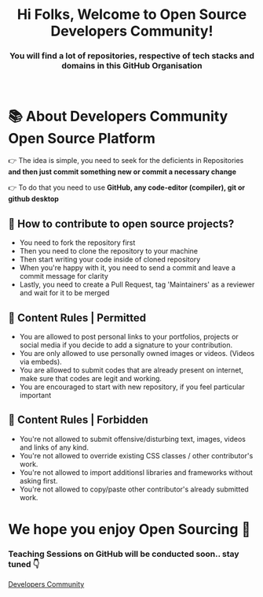 <h1 align="center">Hi Folks, Welcome to Open Source Developers Community!</h1>
<h3 align="center">You will find a lot of repositories, respective of tech stacks and domains in this GitHub Organisation</h3>
<br>

# 📚 About Developers Community Open Source Platform
 👉 The idea is simple, you need to seek for the deficients in Repositories **and then just commit something new or commit a necessary change**

👉 To do that you need to use **GitHub, any code-editor (compiler), git or github desktop**

## 🎯 How to contribute to open source projects?

- You need to fork the repository first
- Then you need to clone the repository to your machine
- Then start writing your code inside of cloned repository
- When you're happy with it, you need to send a commit and leave a commit message for clarity
- Lastly, you need to create a Pull Request, tag 'Maintainers' as a reviewer and wait for it to be merged

## 🎯 Content Rules | Permitted

- You are allowed to post personal links to your portfolios, projects or social media if you decide to add a signature to your contribution.
- You are only allowed to use personally owned images or videos. (Videos via embeds).
- You are allowed to submit codes that are already present on internet, make sure that codes are legit and working.
- You are encouraged to start with new repository, if you feel particular important

## 🎯 Content Rules | Forbidden

- You're not allowed to submit offensive/disturbing text, images, videos and links of any kind.
- You're not allowed to override existing CSS classes / other contributor's work.
- You're not allowed to import additionsl libraries and frameworks without asking first.
- You're not allowed to copy/paste other contributor's already submitted work.

#  We hope you enjoy Open Sourcing 🙌

### Teaching Sessions on GitHub will be conducted soon.. stay tuned 👇
[Developers Community](https://bio.link/developerscomm)